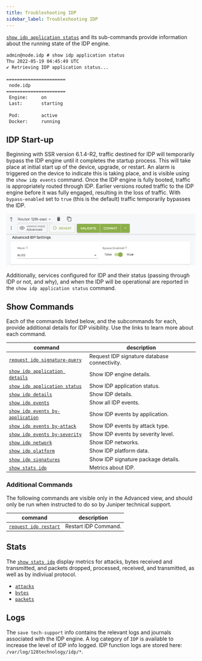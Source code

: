 ```yaml
---
title: Troubleshooting IDP
sidebar_label: Troubleshooting IDP
---
```


[`show idp application status`](cli_reference.md#show-idp-application-status) and its sub-commands provide information about the running state of the IDP engine.

```
admin@node.idp # show idp application status
Thu 2022-05-19 04:45:49 UTC
✔ Retrieving IDP application status...

======================
 node.idp
======================
 Engine:     on
 Last:       starting

 Pod:        active
 Docker:     running

```
## IDP Start-up

Beginning with SSR version 6.1.4-R2, traffic destined for IDP will temporarily bypass the IDP engine until it completes the startup process. This will take place at initial start up of the device, upgrade, or restart. An alarm is triggered on the device to indicate this is taking place, and is visible using the `show idp events` command. Once the IDP engine is fully booted, traffic is appropriately routed through IDP. Earlier versions routed traffic to the IDP engine before it was fully engaged, resulting in the loss of traffic. With `bypass-enabled` set to `true` (this is the default) traffic temporarily bypasses the IDP.

![Advanced IDP Setting](/img/adv-idp-settings.png) 

Additionally, services configured for IDP and their status (passing through IDP or not, and why), and when the IDP will be operational are reported in the `show idp application status` command.

## Show Commands

Each of the commands listed below, and the subcommands for each, provide additional details for IDP visibility. Use the links to learn more about each command.

| command | description |
| ------- | ----------- |
| [`request idp signature-query`](cli_reference.md#request-idp-signature-query) | Request IDP signature database connectivity. |
| [`show idp application details`](cli_reference.md#show-idp-application-details) | Show IDP engine details. |
| [`show idp application status`](cli_reference.md#show-idp-application-status) | Show IDP application status. |
| [`show idp details`](cli_reference.md#show-idp-details) | Show IDP details. |
| [`show idp events`](cli_reference.md#show-idp-events) | Show all IDP events. |
| [`show idp events by-application`](cli_reference.md#show-idp-events-by-application) | Show IDP events by application. |
| [`show idp events by-attack`](cli_reference.md#show-idp-events-by-attack) | Show IDP events by attack type. |
| [`show idp events by-severity`](cli_reference.md#show-idp-events-by-severity) | Show IDP events by severity level. |
| [`show idp network`](cli_reference.md#show-idp-network) | Show IDP networks. |
| [`show idp platform`](cli_reference.md#show-idp-platform) | Show IDP platform data. |
| [`show idp signatures`](cli_reference.md#show-idp-signatures) | Show IDP signature package details. |
| [`show stats idp`](cli_stats_reference.md#show-stats-idp) | Metrics about IDP. |

### Additional Commands

The following commands are visible only in the Advanced view, and should only be run when instructed to do so by Juniper technical support.

| command | description |
| ------- | ----------- |
| [`request idp restart`](cli_reference.md#request-idp-restart) | Restart IDP Command. |

## Stats

The [`show stats idp`](cli_stats_reference.md#show-stats-idp) display metrics for attacks, bytes received and transmitted, and packets dropped, processed, received, and transmitted, as well as by indiviual protocol.

- [`attacks`](cli_stats_reference.md#show-stats-idp-attacks)
- [`bytes`](cli_stats_reference.md#show-stats-idp-bytes)
- [`packets`](cli_stats_reference.md#show-stats-idp-packets)

## Logs

The `save tech-support` info contains the relevant logs and journals associated with the IDP engine. A log category of `IDP` is available to increase the level of IDP info logged. IDP function logs are stored here: `/var/log/128technology/idp/*`.
